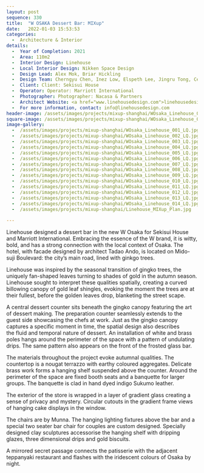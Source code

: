 ```yaml
---
layout: post
sequence: 330
title:  "W OSAKA Dessert Bar: MIXup"
date:   2022-01-03 15:53:53
categories:
  -  Architecture & Interior
details:
  -  Year of Completion: 2021
  -  Area: 110m2
  -  Interior Design: Linehouse
  -  Local Interior Design: Nikken Space Design
  -  Design Lead: Alex Mok, Briar Hickling
  -  Design Team: Cherngyu Chen, Inez Low, Elspeth Lee, Jingru Tong, Celine Cheung
  -  Client: Client: Sekisui House
  -  Operator: Operator: Marriott International
  -  Photographer: Photographer: Nacasa & Partners
  -  Architect Website: <a href="www.linehousedesign.com">linehousedesign.com</a>
  -  For more information, contact: info@linehousedesign.com
header-image: /assets/images/projects/mixup-shanghai/WOsaka_Linehouse_002_LQ_header.jpg
square-image: /assets/images/projects/mixup-shanghai/WOsaka_Linehouse_012_LQ_thumb.jpg
image-gallery:
  -  /assets/images/projects/mixup-shanghai/WOsaka_Linehouse_001_LQ.jpg
  -  /assets/images/projects/mixup-shanghai/WOsaka_Linehouse_002_LQ.jpg
  -  /assets/images/projects/mixup-shanghai/WOsaka_Linehouse_003_LQ.jpg
  -  /assets/images/projects/mixup-shanghai/WOsaka_Linehouse_004_LQ.jpg
  -  /assets/images/projects/mixup-shanghai/WOsaka_Linehouse_005_LQ.jpg
  -  /assets/images/projects/mixup-shanghai/WOsaka_Linehouse_006_LQ.jpg
  -  /assets/images/projects/mixup-shanghai/WOsaka_Linehouse_007_LQ.jpg
  -  /assets/images/projects/mixup-shanghai/WOsaka_Linehouse_008_LQ.jpg
  -  /assets/images/projects/mixup-shanghai/WOsaka_Linehouse_009_LQ.jpg
  -  /assets/images/projects/mixup-shanghai/WOsaka_Linehouse_010_LQ.jpg
  -  /assets/images/projects/mixup-shanghai/WOsaka_Linehouse_011_LQ.jpg
  -  /assets/images/projects/mixup-shanghai/WOsaka_Linehouse_012_LQ.jpg
  -  /assets/images/projects/mixup-shanghai/WOsaka_Linehouse_013_LQ.jpg
  -  /assets/images/projects/mixup-shanghai/WOsaka_Linehouse_014_LQ.jpg
  -  /assets/images/projects/mixup-shanghai/Linehouse_MIXup_Plan.jpg
  
---
```

Linehouse designed a dessert bar in the new W Osaka for Sekisui House and Marriott International. Embracing the essence of the W brand, it is witty, bold, and has a strong connection with the local context of Osaka. The hotel, with facade designed by architect Tadao Ando, is located on Mido-suji Boulevard: the city’s main road, lined with ginkgo trees. 

Linehouse was inspired by the seasonal transition of gingko trees, the uniquely fan-shaped leaves turning to shades of gold in the autumn season. Linehouse sought to interpret these qualities spatially, creating a curved billowing canopy of gold leaf shingles, evoking the moment the trees are at their fullest, before the golden leaves drop, blanketing the street scape.

A central dessert counter sits beneath the gingko canopy featuring the art of dessert making. The preparation counter seamlessly extends to the guest side showcasing the chefs at work. Just as the gingko canopy captures a specific moment in time, the spatial design also describes the fluid and temporal nature of dessert. An installation of white and brass poles hangs around the perimeter of the space with a pattern of undulating drips. The same pattern also appears on the front of the frosted glass bar.

The materials throughout the project evoke autumnal qualities. The countertop is a nougat terrazzo with earthy coloured aggregates. Delicate brass work forms a hanging shelf suspended above the counter. Around the perimeter of the space are fixed booth seats and a banquette for larger groups. The banquette is clad in hand dyed indigo Sukumo leather.

The exterior of the store is wrapped in a layer of gradient glass creating a sense of privacy and mystery. Circular cutouts in the gradient frame views of hanging cake displays in the window.

The chairs are by Munna. The hanging lighting fixtures above the bar and a special two seater bar chair for couples are custom designed. Specially designed clay sculptures accessorise the hanging shelf with dripping glazes, three dimensional drips and gold biscuits.

A mirrored secret passage connects the patisserie with the adjacent teppanyaki restaurant and flashes with the iridescent colours of Osaka by night.